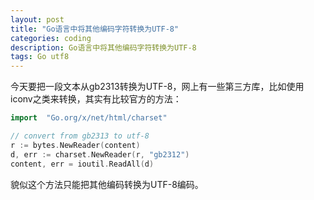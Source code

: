 ```yaml
---
layout: post
title: "Go语言中将其他编码字符转换为UTF-8"
categories: coding
description: Go语言中将其他编码字符转换为UTF-8
tags: Go utf8
---
```

今天要把一段文本从gb2313转换为UTF-8，网上有一些第三方库，比如使用iconv之类来转换，其实有比较官方的方法：

```go
import	"Go.org/x/net/html/charset"

// convert from gb2313 to utf-8
r := bytes.NewReader(content)
d, err := charset.NewReader(r, "gb2312")
content, err = ioutil.ReadAll(d)
```

貌似这个方法只能把其他编码转换为UTF-8编码。
